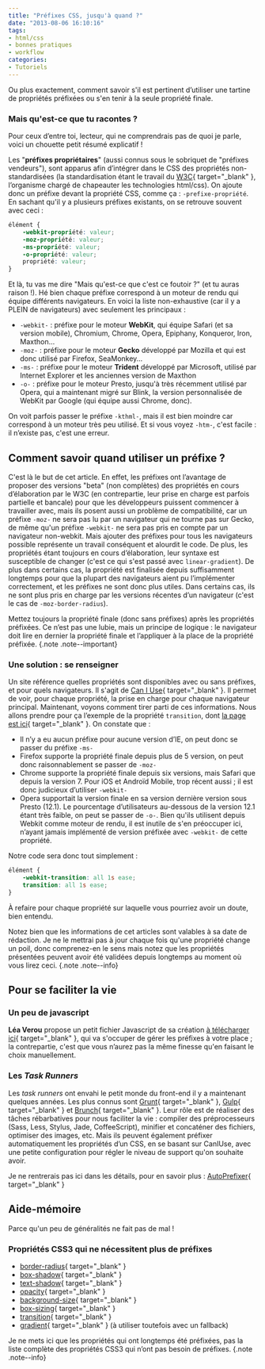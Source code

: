 ```yaml
---
title: "Préfixes CSS, jusqu'à quand ?"
date: "2013-08-06 16:10:16"
tags:
- html/css
- bonnes pratiques
- workflow
categories:
- Tutoriels
---
```


Ou plus exactement, comment savoir s'il est pertinent d’utiliser une tartine de propriétés préfixées ou s'en tenir à la seule propriété finale.


### Mais qu'est-ce que tu racontes ?

Pour ceux d’entre toi, lecteur, qui ne comprendrais pas de quoi je parle, voici un chouette petit résumé explicatif !

Les "**préfixes propriétaires**" (aussi connus sous le sobriquet de "préfixes vendeurs"), sont apparus afin d’intégrer dans le CSS des propriétés non-standardisées (la standardisation étant le travail du [W3C](http://www.w3.org/){ target="_blank" }, l’organisme chargé de chapeauter les technologies html/css). On ajoute donc un préfixe devant la propriété CSS, comme ça : `-prefixe-propriété`. En sachant qu'il y a plusieurs préfixes existants, on se retrouve souvent avec ceci :

```css
élément {
	-webkit-propriété: valeur;
	-moz-propriété: valeur;
	-ms-propriété: valeur;
	-o-propriété: valeur;
	propriété: valeur;
}
```

Et là, tu vas me dire "Mais qu'est-ce que c'est ce foutoir ?" (et tu auras raison !). Hé bien chaque préfixe correspond à un moteur de rendu qui équipe différents navigateurs. En voici la liste non-exhaustive (car il y a PLEIN de navigateurs) avec seulement les principaux :

*   `-webkit-` : préfixe pour le moteur **WebKit**, qui équipe Safari (et sa version mobile), Chromium, Chrome, Opera, Epiphany, Konqueror, Iron, Maxthon…
*   `-moz-` : préfixe pour le moteur **Gecko** développé par Mozilla et qui est donc utilisé par Firefox, SeaMonkey…
*   `-ms-` : préfixe pour le moteur **Trident** développé par Microsoft, utilisé par Internet Explorer et les anciennes version de Maxthon
*   `-o-` : préfixe pour le moteur Presto, jusqu'à très récemment utilisé par Opera, qui a maintenant migré sur Blink, la version personnalisée de WebKit par Google (qui équipe aussi Chrome, donc).

On voit parfois passer le préfixe `-kthml-`, mais il est bien moindre car correspond à un moteur très peu utilisé. Et si vous voyez `-htm-`, c'est facile : il n’existe pas, c'est une erreur.

## Comment savoir quand utiliser un préfixe ?

C'est là le but de cet article. En effet, les préfixes ont l’avantage de proposer des versions "beta" (non complètes) des propriétés en cours d’élaboration par le W3C (en contrepartie, leur prise en charge est parfois partielle et bancale) pour que les développeurs puissent commencer à travailler avec, mais ils posent aussi un problème de compatibilité, car un préfixe `-moz-` ne sera pas lu par un navigateur qui ne tourne pas sur Gecko, de même qu'un préfixe `-webkit-` ne sera pas pris en compte par un navigateur non-webkit. Mais ajouter des préfixes pour tous les navigateurs possible représente un travail conséquent et alourdit le code. De plus, les propriétés étant toujours en cours d’élaboration, leur syntaxe est susceptible de changer (c'est ce qui s'est passé avec `linear-gradient`). De plus dans certains cas, la propriété est finalisée depuis suffisamment longtemps pour que la plupart des navigateurs aient pu l’implémenter correctement, et les préfixes ne sont donc plus utiles. Dans certains cas, ils ne sont plus pris en charge par les versions récentes d’un navigateur (c'est le cas de `-moz-border-radius`).

Mettez toujours la propriété finale (donc sans préfixes) après les propriétés préfixées. Ce n’est pas une lubie, mais un principe de logique : le navigateur doit lire en dernier la propriété finale et l’appliquer à la place de la propriété préfixée. {.note .note--important}

### Une solution : se renseigner

Un site référence quelles propriétés sont disponibles avec ou sans préfixes, et pour quels navigateurs. Il s'agit de [Can I Use](http://caniuse.com/){ target="_blank" }. Il permet de voir, pour chaque propriété, la prise en charge pour chaque navigateur principal. Maintenant, voyons comment tirer parti de ces informations. Nous allons prendre pour ça l’exemple de la propriété `transition`, dont [la page est ici](http://caniuse.com/#feat=css-transitions){ target="_blank" }. On constate que :

*   Il n’y a eu aucun préfixe pour aucune version d’IE, on peut donc se passer du préfixe `-ms-`
*   Firefox supporte la propriété finale depuis plus de 5 version, on peut donc raisonnablement se passer de `-moz-`
*   Chrome supporte la propriété finale depuis six versions, mais Safari que depuis la version 7\. Pour iOS et Androïd Mobile, trop récent aussi ; il est donc judicieux d’utiliser `-webkit-`
*   Opera supportait la version finale en sa version dernière version sous Presto (12.1). Le pourcentage d’utilisateurs au-dessous de la version 12.1 étant très faible, on peut se passer de `-o-`. Bien qu'ils utilisent depuis Webkit comme moteur de rendu, il est inutile de s'en préoccuper ici, n’ayant jamais implémenté de version préfixée avec `-webkit-` de cette propriété.

Notre code sera donc tout simplement :

```css
élément {
	-webkit-transition: all 1s ease;
	transition: all 1s ease;
}
```

À refaire pour chaque propriété sur laquelle vous pourriez avoir un doute, bien entendu.

Notez bien que les informations de cet articles sont valables à sa date de rédaction. Je ne le mettrai pas à jour chaque fois qu'une propriété change un poil, donc comprenez-en le sens mais notez que les propriétés présentées peuvent avoir été validées depuis longtemps au moment où vous lirez ceci. {.note .note--info}

## Pour se faciliter la vie

### Un peu de javascript

**Léa Verou** propose un petit fichier Javascript de sa création [à télécharger ici](http://leaverou.github.io/prefixfree/){ target="_blank" }, qui va s'occuper de gérer les préfixes à votre place ; la contrepartie, c'est que vous n’aurez pas la même finesse qu'en faisant le choix manuellement.

### Les _Task Runners_

Les _task runners_ ont envahi le petit monde du front-end il y a maintenant quelques années. Les plus connus sont [Grunt](http://gruntjs.com/){ target="_blank" }, [Gulp](http://gulpjs.com/){ target="_blank" } et [Brunch](http://brunch.io/){ target="_blank" }. Leur rôle est de réaliser des tâches rébarbatives pour nous faciliter la vie : compiler des préprocesseurs (Sass, Less, Stylus, Jade, CoffeeScript), minifier et concaténer des fichiers, optimiser des images, etc. Mais ils peuvent également préfixer automatiquement les propriétés d’un CSS, en se basant sur CanIUse, avec une petite configuration pour régler le niveau de support qu'on souhaite avoir.

Je ne rentrerais pas ici dans les détails, pour en savoir plus : [AutoPrefixer](https://github.com/postcss/autoprefixer "AutoPrefixer sur GitHub"){ target="_blank" }

## Aide-mémoire

Parce qu'un peu de généralités ne fait pas de mal !

### Propriétés CSS3 qui ne nécessitent plus de préfixes

*   [border-radius](http://caniuse.com/#feat=border-radius){ target="_blank" }
*   [box-shadow](http://caniuse.com/#feat=css-boxshadow){ target="_blank" }
*   [text-shadow](http://caniuse.com/#feat=css-textshadow){ target="_blank" }
*   [opacity](http://caniuse.com/#feat=css-opacity){ target="_blank" }
*   [background-size](http://caniuse.com/#feat=background-img-opts){ target="_blank" }
*   [box-sizing](http://caniuse.com/#feat=css3-boxsizing){ target="_blank" }
*   [transition](http://caniuse.com/#feat=css-transitions){ target="_blank" }
*   [gradient](http://caniuse.com/#feat=css-gradients){ target="_blank" } (à utiliser toutefois avec un fallback)

Je ne mets ici que les propriétés qui ont longtemps été préfixées, pas la liste complète des propriétés CSS3 qui n’ont pas besoin de préfixes. {.note .note--info}

